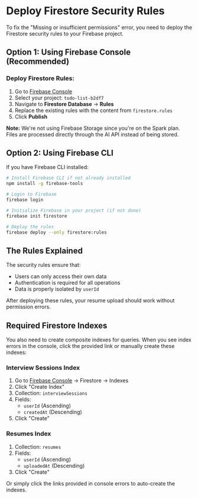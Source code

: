# Deploy Firestore Security Rules

To fix the "Missing or insufficient permissions" error, you need to deploy the Firestore security rules to your Firebase project.

## Option 1: Using Firebase Console (Recommended)

### Deploy Firestore Rules:
1. Go to [Firebase Console](https://console.firebase.google.com/)
2. Select your project: `todo-list-b2df7`
3. Navigate to **Firestore Database** → **Rules**
4. Replace the existing rules with the content from `firestore.rules`
5. Click **Publish**

**Note:** We're not using Firebase Storage since you're on the Spark plan. Files are processed directly through the AI API instead of being stored.

## Option 2: Using Firebase CLI
If you have Firebase CLI installed:

```bash
# Install Firebase CLI if not already installed
npm install -g firebase-tools

# Login to Firebase
firebase login

# Initialize Firebase in your project (if not done)
firebase init firestore

# Deploy the rules
firebase deploy --only firestore:rules
```

## The Rules Explained
The security rules ensure that:
- Users can only access their own data
- Authentication is required for all operations
- Data is properly isolated by `userId`

After deploying these rules, your resume upload should work without permission errors.

## Required Firestore Indexes

You also need to create composite indexes for queries. When you see index errors in the console, click the provided link or manually create these indexes:

### Interview Sessions Index
1. Go to [Firebase Console](https://console.firebase.google.com/) → Firestore → Indexes
2. Click "Create Index"
3. Collection: `interviewSessions`
4. Fields:
   - `userId` (Ascending)
   - `createdAt` (Descending)
5. Click "Create"

### Resumes Index  
1. Collection: `resumes`
2. Fields:
   - `userId` (Ascending) 
   - `uploadedAt` (Descending)
3. Click "Create"

Or simply click the links provided in console errors to auto-create the indexes.
